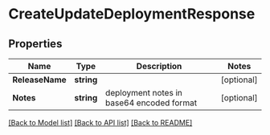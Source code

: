 # CreateUpdateDeploymentResponse

## Properties
Name | Type | Description | Notes
------------ | ------------- | ------------- | -------------
**ReleaseName** | **string** |  | [optional] 
**Notes** | **string** | deployment notes in base64 encoded format | [optional] 

[[Back to Model list]](../README.md#documentation-for-models) [[Back to API list]](../README.md#documentation-for-api-endpoints) [[Back to README]](../README.md)


